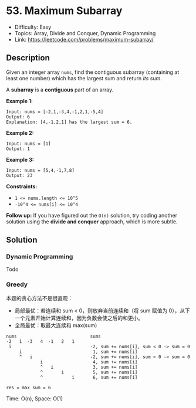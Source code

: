 # 53. Maximum Subarray

- Difficulty: Easy
- Topics: Array, Divide and Conquer, Dynamic Programming
- Link: https://leetcode.com/problems/maximum-subarray/

## Description

Given an integer array `nums`, find the contiguous subarray (containing at least one number) which has the largest sum and return _its sum_.

A **subarray** is a **contiguous** part of an array.

**Example 1:**

```
Input: nums = [-2,1,-3,4,-1,2,1,-5,4]
Output: 6
Explanation: [4,-1,2,1] has the largest sum = 6.
```

**Example 2:**

```
Input: nums = [1]
Output: 1
```

**Example 3:**

```
Input: nums = [5,4,-1,7,8]
Output: 23
```

**Constraints:**

- `1 <= nums.length <= 10^5`
- `-10^4 <= nums[i] <= 10^4`

**Follow up:** If you have figured out the `O(n)` solution, try coding another solution using the **divide and conquer** approach, which is more subtle.

## Solution

### Dynamic Programming

Todo

### Greedy

本题的贪心方法不是很直观：

- 局部最优：若连续和 sum < 0，则放弃当前连续和（将 sum 赋值为 0），从下一个元素开始计算连续和，因为负数会使之后的和更小。
- 全局最优：取最大连续和 max(sum)

```shell
nums                            sums
-2   1  -3   4  -1   2   1
 i                              -2, sum += nums[i], sum < 0 -> sum = 0
     i                           1, sum += nums[i]
     ^   i                      -2, sum += nums[i], sum < 0 -> sum = 0
             i                   4, sum += nums[i]
             ^   i               3, sum += nums[i]
             ^       i           5, sum += nums[i]
             ^           i       6, sum += nums[i]

res = max sum = 6
```

Time: O(n), Space: O(1)
